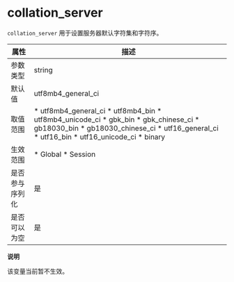 collation_server 
=====================================

`collation_server` 用于设置服务器默认字符集和字符序。


| **属性**  |                                                                                                                                                                                                                                                                                               **描述**                                                                                                                                                                                                                                                                                                |
|---------|-----------------------------------------------------------------------------------------------------------------------------------------------------------------------------------------------------------------------------------------------------------------------------------------------------------------------------------------------------------------------------------------------------------------------------------------------------------------------------------------------------------------------------------------------------------------------------------------------------|
| 参数类型    | string                                                                                                                                                                                                                                                                                                                                                                                                                                                                                                                                                                                              |
| 默认值     | utf8mb4_general_ci                                                                                                                                                                                                                                                                                                                                                                                                                                                                                                                                                                                  |
| 取值范围    | * utf8mb4_general_ci   * utf8mb4_bin   * utf8mb4_unicode_ci   * gbk_bin   * gbk_chinese_ci   * gb18030_bin   * gb18030_chinese_ci   * utf16_general_ci   * utf16_bin   * utf16_unicode_ci   * binary    |
| 生效范围    | * Global   * Session                                                                                                                                                                                                                                                                                                                                                                                                                                                                                             |
| 是否参与序列化 | 是                                                                                                                                                                                                                                                                                                                                                                                                                                                                                                                                                                                                   |
| 是否可以为空  | 是                                                                                                                                                                                                                                                                                                                                                                                                                                                                                                                                                                                                   |


**说明**



该变量当前暂不生效。

